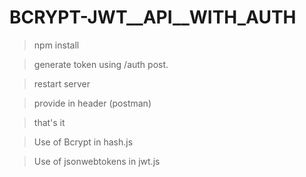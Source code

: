 # BCRYPT-JWT__API__WITH_AUTH


> npm install 

> generate token using /auth post.

> restart server

> provide in header (postman)

> that's it

> Use of Bcrypt in hash.js

> Use of jsonwebtokens in jwt.js

